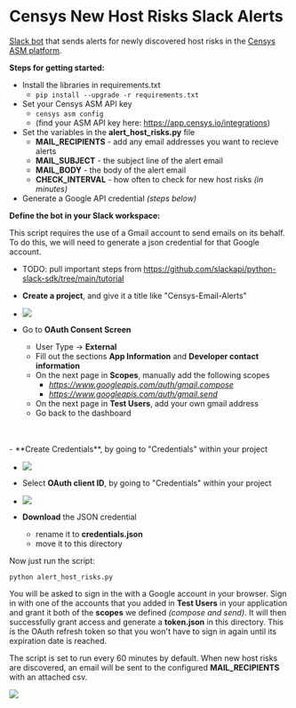 # Censys New Host Risks Slack Alerts
[Slack bot](https://slack.com/help/articles/115005265703-Create-a-bot-for-your-workspace) that sends alerts for newly discovered host risks in the [Censys ASM platform](https://censys.io/).

**Steps for getting started:**
- Install the libraries in requirements.txt
   - ```pip install --upgrade -r requirements.txt```
- Set your Censys ASM API key
   - ```censys asm config```
   - (find your ASM API key here: https://app.censys.io/integrations)
- Set the variables in the **alert_host_risks.py** file
   - **MAIL_RECIPIENTS** - add any email addresses you want to recieve alerts
   - **MAIL_SUBJECT** - the subject line of the alert email
   - **MAIL_BODY** - the body of the alert email
   - **CHECK_INTERVAL** - how often to check for new host risks *(in minutes)*
- Generate a Google API credential *(steps below)*

**Define the bot in your Slack workspace:**

   This script requires the use of a Gmail account to send emails on its behalf. To do this, we will need to generate a json credential for that Google account.
   - TODO: pull important steps from https://github.com/slackapi/python-slack-sdk/tree/main/tutorial
   
   - **Create a project**, and give it a title like "Censys-Email-Alerts" 

   - ![](https://i.imgur.com/t1xMArI.png)

   - Go to **OAuth Consent Screen**
      - User Type -> **External**
      - Fill out the sections **App Information** and **Developer contact information**
      - On the next page in **Scopes**, manually add the following scopes
         - *https://www.googleapis.com/auth/gmail.compose*
         - *https://www.googleapis.com/auth/gmail.send*
      - On the next page in **Test Users**, add your own gmail address
      - Go back to the dashboard
   <br/>
   <br/>
   - **Create Credentials**, by going to "Credentials" within your project

   - ![](https://i.imgur.com/EI7DgTe.png)

   - Select **OAuth client ID**, by going to "Credentials" within your project

   - ![](https://i.imgur.com/pSGMD0U.png)

   - **Download** the JSON credential
      - rename it to **credentials.json**
      - move it to this directory
   

Now just run the script:
``` 
python alert_host_risks.py
```

You will be asked to sign in the with a Google account in your browser. Sign in with one of the accounts that you added in **Test Users** in your application and grant it both of the **scopes** we defined *(compose and send)*. It will then successfully grant access and generate a **token.json** in this directory. This is the OAuth refresh token so that you won't have to sign in again until its expiration date is reached.


The script is set to run every 60 minutes by default. When new host risks are discovered, an email will be sent to the configured **MAIL_RECIPIENTS** with an attached csv.

![](https://i.imgur.com/r3Nr4Tz.png)